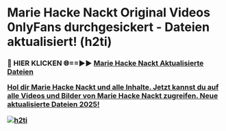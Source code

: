 # Marie Hacke Nackt Original Videos 0nlyFans durchgesickert - Dateien aktualisiert! (h2ti)

<h3>🔴 HIER KLICKEN 🌐==►► <a href="https://tinyurl.com/h6vf6nb8" rel="nofollow">Marie Hacke Nackt Aktualisierte Dateien

Hol dir Marie Hacke Nackt und alle Inhalte. Jetzt kannst du auf alle Videos und Bilder von Marie Hacke Nackt zugreifen. Neue aktualisierte Dateien 2025!

[![h2ti](https://i.imgur.com/sD4kR3V.gif)](https://tinyurl.com/h6vf6nb8)
